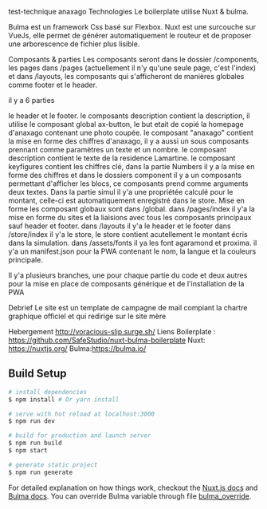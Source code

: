 test-technique anaxago
Technologies
Le boilerplate utilise Nuxt & bulma.

Bulma est un framework Css basé sur Flexbox. Nuxt est une surcouche sur VueJs, elle permet de générer automatiquement le routeur et de proposer une arborescence de fichier plus lisible.

Composants & parties
Les composants seront dans le dossier /components, les pages dans /pages (actuellement il n'y qu'une seule page, c'est l'index) et dans /layouts, les composants qui s'afficheront de manières globales comme footer et le header.

il y a 6 parties

le header et le footer.
le composants description contient la description, il utilise le composant global ax-button, le but etait de copié la homepage d'anaxago contenant une photo coupée.
le composant "anaxago" contient la mise en forme des chiffres d'anaxago, il y a aussi un sous composants prennant comme paramètres un texte et un nombre.
le composant description contient le texte de la residence Lamartine.
le composant keyfigures contient les chiffres clé, dans la partie Numbers il y a la mise en forme des chiffres et dans le dossiers component il y a un composants permettant d'afficher les blocs, ce composants prend comme arguments deux textes. Dans la partie simul il y'a une propriétée calculé pour le montant, celle-ci est automatiquement enregistré dans le store.
Mise en forme
les composant globaux sont dans /global.
dans /pages/index il y'a la mise en forme du sites et la liaisions avec tous les composants principaux sauf header et footer.
dans /layouts il y'a le header et le footer
dans /store/index il y'a le store, le store contient acutellement le montant écris dans la simulation.
dans /assets/fonts il ya les font agaramond et proxima.
il y'a un manifest.json pour la PWA contenant le nom, la langue et la couleurs principale.

Il y'a plusieurs branches, une pour chaque partie du code et deux autres pour la mise en place de composants générique et de l'installation de la PWA

Debrief
Le site est un template de campagne de mail compiant la chartre graphique officiel et qui redirige sur le site mère

Hebergement
http://voracious-slip.surge.sh/
Liens
Boilerplate : https://github.com/SafeStudio/nuxt-bulma-boilerplate
Nuxt: https://nuxtjs.org/
Bulma:https://bulma.io/
## Build Setup

``` bash
# install dependencies
$ npm install # Or yarn install

# serve with hot reload at localhost:3000
$ npm run dev

# build for production and launch server
$ npm run build
$ npm start

# generate static project
$ npm run generate
```

For detailed explanation on how things work, checkout the [Nuxt.js docs](https://github.com/nuxt/nuxt.js) and [Bulma docs](https://bulma.io/).
You can override Bulma variable through file [bulma_override](./assets/scss/_bulma_override.scss).


